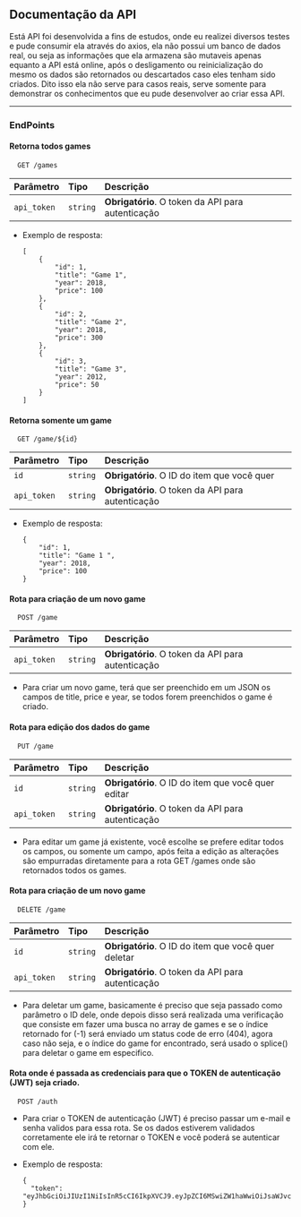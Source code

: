 
## Documentação da API

Está API foi desenvolvida a fins de estudos, onde eu realizei diversos testes e pude consumir ela através do axios, ela não possui um banco de dados real, ou seja as informações que ela armazena são mutaveis apenas equanto a API está online, após o desligamento ou reinicialização do mesmo os dados são retornados ou descartados caso eles tenham sido criados. Dito isso ela não serve para casos reais, serve somente para demonstrar os conhecimentos que eu pude desenvolver ao criar essa API.

---

### EndPoints
#### Retorna todos games

```http
  GET /games
```

| Parâmetro   | Tipo       | Descrição                           |
| :---------- | :--------- | :---------------------------------- |
| `api_token` | `string` | **Obrigatório**.  O token da API para autenticação |

- Exemplo de resposta: 

      [
          {
              "id": 1,
              "title": "Game 1",
              "year": 2018,
              "price": 100
          },
          {
              "id": 2,
              "title": "Game 2",
              "year": 2018,
              "price": 300
          },
          {
              "id": 3,
              "title": "Game 3",
              "year": 2012,
              "price": 50
          }
      ]


#### Retorna somente um game

```http
  GET /game/${id}
```

| Parâmetro   | Tipo       | Descrição                                   |
| :---------- | :--------- | :------------------------------------------ |
| `id`      | `string` | **Obrigatório**. O ID do item que você quer |
| `api_token` | `string` | **Obrigatório**.  O token da API para autenticação |

- Exemplo de resposta:


      {
          "id": 1,
          "title": "Game 1 ",
          "year": 2018,
          "price": 100
      }


#### Rota para criação de um novo game

```http
  POST /game
```

| Parâmetro   | Tipo       | Descrição                           |
| :---------- | :--------- | :---------------------------------- |
| `api_token` | `string` | **Obrigatório**.  O token da API para autenticação |

- Para criar um novo game, terá que ser preenchido em um JSON os campos de title, price e year, se todos forem preenchidos o game é criado.

#### Rota para edição dos dados do game

```http
  PUT /game
```

| Parâmetro   | Tipo       | Descrição                           |
| :---------- | :--------- | :---------------------------------- |
| `id`      | `string` | **Obrigatório**. O ID do item que você quer editar |
| `api_token` | `string` | **Obrigatório**.  O token da API para autenticação |

- Para editar um game já existente, você escolhe se prefere editar todos os campos, ou somente um campo, após feita a edição as alterações são empurradas diretamente para a rota GET /games onde são retornados todos os games.

#### Rota para criação de um novo game

```http
  DELETE /game
```
| Parâmetro   | Tipo       | Descrição                           |
| :---------- | :--------- | :---------------------------------- |
| `id`      | `string` | **Obrigatório**. O ID do item que você quer deletar|
| `api_token` | `string` | **Obrigatório**.  O token da API para autenticação |

- Para deletar um game, basicamente é preciso que seja passado como parâmetro o ID dele, onde depois disso será realizada uma verificação que consiste em fazer uma busca no array de games e se o índice retornado for (-1) será enviado um status code de erro (404), agora caso não seja, e o índice do game for encontrado, será usado o splice() para deletar o game em especifico.

#### Rota onde é passada as credenciais para que o TOKEN de autenticação (JWT) seja criado.

```http
  POST /auth
```

- Para criar o TOKEN de autenticação (JWT) é preciso passar um e-mail e senha validos para essa rota. Se os dados estiverem validados corretamente ele irá te retornar o TOKEN e você poderá se autenticar com ele.

- Exemplo de resposta: 
 
      {
        "token": "eyJhbGciOiJIUzI1NiIsInR5cCI6IkpXVCJ9.eyJpZCI6MSwiZW1haWwiOiJsaWJvcmlvLm9mY0BnbWFpbC5jb20iLCJpYXQiOjE2NzgxMjgyODcsImV4cCI6MTY3ODMwMTA4N30.fr7Gh5jJRCc5XGyTUsJ2RLVSiPdRsc6TxvHnQITjOBE"
      }


